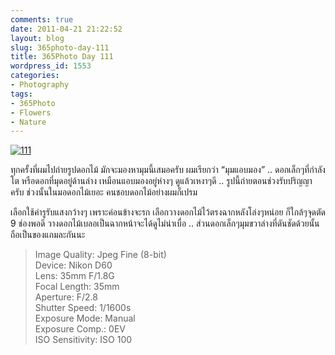```yaml
---
comments: true
date: 2011-04-21 21:22:52
layout: blog
slug: 365photo-day-111
title: 365Photo Day 111
wordpress_id: 1553
categories:
- Photography
tags:
- 365Photo
- Flowers
- Nature
---
```


[![111](http://files.armno.in.th/uploads/2011/04/111_thumb.jpg)](http://files.armno.in.th/uploads/2011/04/111.jpg)




ทุกครั้งที่ผมไปถ่ายรูปดอกไม้ มักจะมองหามุมนี้เสมอครับ ผมเรียกว่า “มุมแอบมอง” .. ดอกเล็กๆที่กำลังโต หรือดอกที่มุดอยู่ด้านล่าง เหมือนแอบมองอยู่ห่างๆ ดูแล้วเหงาๆดี .. รูปนี้ถ่ายตอนช่วงรับปริญญาครับ ช่วงนั้นในมอดอกไม้เยอะ คนชอบดอกไม้อย่างผมก็เปรม





เลือกใช้ค่ารูรับแสงกว้างๆ เพราะค่อนข้างจะรก เลือกวางดอกไม้ไว้ตรงฉากหลังโล่งๆหน่อย ก็ใกล้ๆจุดตัด 9 ช่องพอดี วางดอกไม้เบลอเป็นฉากหน้าจะได้ดูไม่น่าเบื่อ .. ส่วนดอกเล็กๆมุมขวาล่างที่ดันชัดด้วยนั้น ถือเป็นของแถมละกันนะ 




> Image Quality: Jpeg Fine (8-bit)  
Device: Nikon D60  
Lens: 35mm F/1.8G  
Focal Length: 35mm  
Aperture: F/2.8  
Shutter Speed: 1/1600s  
Exposure Mode: Manual  
Exposure Comp.: 0EV  
ISO Sensitivity: ISO 100
> 
> 





